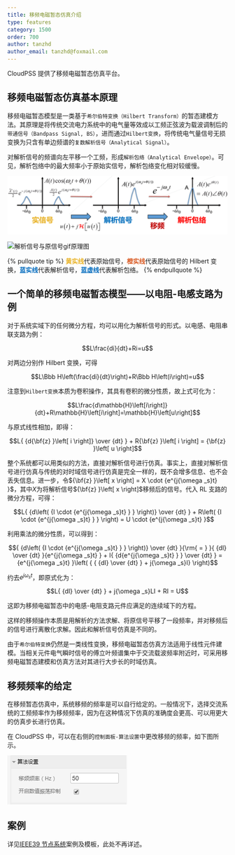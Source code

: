 ```yaml
---
title: 移频电磁暂态仿真介绍
type: features
category: 1500
order: 700
author: tanzhd
author_email: tanzhd@foxmail.com
---
```


CloudPSS 提供了移频电磁暂态仿真平台。

## 移频电磁暂态仿真基本原理

移频电磁暂态模型是一类基于`希尔伯特变换（Hilbert Transform）`的暂态建模方法。其原理是将传统交流电力系统中的电气量等效成以工频正弦波为载波调制后的`带通信号（Bandpass Signal, BS）`，进而通过`Hilbert变换`，将传统电气量信号无损变换为只含有单边频谱的`复数解析信号（Analytical Signal）`。

对解析信号的频谱向左平移一个工频，形成`解析包络（Analytical Envelope）`。可见，解析包络中的最大频率小于原始实信号，解析包络变化相对较缓慢。

![解析信号与解析包络原理图](SFEMT/fig3.png '解析信号与解析包络原理图')

![解析信号与原信号gif原理图](SFEMT/fig4.gif '解析信号的实部虚部演示')

{% pullquote tip %}
<span style="font-weight: bold;color: #E9B224;">黄实线</span>代表原始信号，<span style="font-weight: bold;color: #D95A23;">橙实线</span>代表原始信号的 Hilbert 变换，<span style="font-weight: bold;color: #006ABD;">蓝实线</span>代表解析信号，<span style="font-weight: bold;color: #006ABD;">蓝虚线</span>代表解析包络。
{% endpullquote %}

## 一个简单的移频电磁暂态模型——以电阻-电感支路为例

对于系统实域下的任何微分方程，均可以用化为解析信号的形式。以电感、电阻串联支路为例：

$$L\frac{di}{dt}+Ri=u$$

对两边分别作 Hilbert 变换，可得

$$L\Bbb H\left(\frac{di}{dt}\right)+R\Bbb H\left(i\right)=u$$

注意到`Hilbert变换`本质为卷积操作，其具有卷积的微分性质，故上式可化为：

$$L\frac{d\mathbb{H}\left[i\right]}{dt}+R\mathbb{H}\left[i\right]=\mathbb{H}\left[u\right]$$

与原式线性相加，即得：

$$L{ {d{\bf{z} }\left[ i \right]} \over {dt} } + R{\bf{z} }\left[ i \right] = {\bf{z} }\left[ u \right]$$

整个系统都可以用类似的方法，直接对解析信号进行仿真。事实上，直接对解析信号进行仿真与传统的对时域信号进行仿真是完全一样的，既不会增多信息、也不会丢失信息。进一步，令${\bf{z} }\left[ x \right] = X \cdot {e^{j{\omega _s}t} }$，其中$X$为将解析信号${\bf{z} }\left[ x \right]$移频后的信号。代入 RL 支路的微分方程，可得：

$$L{ {d\left( {I \cdot {e^{j{\omega _s}t} } } \right)} \over {dt} } + R\left( {I \cdot {e^{j{\omega _s}t} } } \right) = U \cdot {e^{j{\omega _s}t} }$$

利用乘法的微分性质，可以得到：

$${ {d\left( {I \cdot {e^{j{\omega _s}t} } } \right)} \over {dt} }{\rm{ = } }{ {dI} \over {dt} }{e^{j{\omega _s}t} } + I{ {d{e^{j{\omega _s}t} } } \over {dt} } = {e^{j{\omega _s}t} }\left( { { {dI} \over {dt} } + j{\omega _s}I} \right)$$

约去${e^{j{\omega _s}t} }$，即原式化为：

$$L{ {dI} \over {dt} } + j{\omega _s}LI + RI = U$$

这即为移频电磁暂态中的电感-电阻支路元件应满足的连续域下的方程。

这样的移频操作本质是用解析的方法求解、将原信号平移了一段频率，并对移频后的信号进行离散化求解。因此和解析信号仿真是不同的。

由于`希尔伯特变换`仍然是一类线性变换，移频电磁暂态仿真方法适用于线性元件建模。当相关元件电气瞬时信号的傅立叶频谱集中于交流载波频率附近时，可采用移频电磁暂态建模和仿真方法对其进行大步长的时域仿真。

## 移频频率的给定

在移频暂态仿真中，系统移频的频率是可以自行给定的。一般情况下，选择交流系统的工频频率作为移频频率，因为在这种情况下仿真的准确度会更高、可以用更大的仿真步长进行仿真。

在 CloudPSS 中，可以在右侧的`控制面板-算法设置`中更改移频的频率，如下图所示。

![移频频率的设定](SFEMT/FreqSFEMT.png '移频频率的设定')

## 案例

详见[IEEE39 节点系统](../examples/IEEE39SFEMT.html)案例及模板，此处不再详述。
